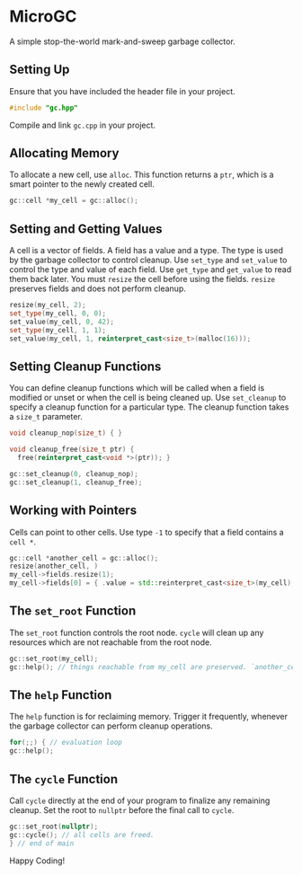 # MicroGC

A simple stop-the-world mark-and-sweep garbage collector.

## Setting Up

Ensure that you have included the header file in your project.

```cpp
#include "gc.hpp"
```

Compile and link `gc.cpp` in your project.

## Allocating Memory

To allocate a new cell, use `alloc`. This function returns a `ptr`, which is a smart pointer to the newly created cell.

```cpp
gc::cell *my_cell = gc::alloc();
```

## Setting and Getting Values

A cell is a vector of fields.
A field has a value and a type.
The type is used by the garbage collector to control cleanup.
Use `set_type` and `set_value` to control the type and value of each field.
Use `get_type` and `get_value` to read them back later.
You must `resize` the cell before using the fields.
`resize` preserves fields and does not perform cleanup.

```cpp
resize(my_cell, 2);
set_type(my_cell, 0, 0);
set_value(my_cell, 0, 42);
set_type(my_cell, 1, 1);
set_value(my_cell, 1, reinterpret_cast<size_t>(malloc(16)));
```

## Setting Cleanup Functions

You can define cleanup functions which will be called when a field is modified or unset or when the cell is being cleaned up. Use `set_cleanup` to specify a cleanup function for a particular type. The cleanup function takes a `size_t` parameter.

```cpp
void cleanup_nop(size_t) { }

void cleanup_free(size_t ptr) {
  free(reinterpret_cast<void *>(ptr)); }

gc::set_cleanup(0, cleanup_nop);
gc::set_cleanup(1, cleanup_free);
```

## Working with Pointers

Cells can point to other cells.
Use type `-1` to specify that a field contains a `cell *`.

```cpp
gc::cell *another_cell = gc::alloc();
resize(another_cell, )
my_cell->fields.resize(1);
my_cell->fields[0] = { .value = std::reinterpret_cast<size_t>(my_cell), .type = -1 };
```

## The `set_root` Function

The `set_root` function controls the root node.
`cycle` will clean up any resources which are not reachable from the root node.

```cpp
gc::set_root(my_cell);
gc::help(); // things reachable from my_cell are preserved. `another_cell` could be freed.
```

## The `help` Function

The `help` function is for reclaiming memory.
Trigger it frequently, whenever the garbage collector can perform cleanup operations.

```cpp
for(;;) { // evaluation loop
gc::help();
```

## The `cycle` Function

Call `cycle` directly at the end of your program to finalize any remaining cleanup.
Set the root to `nullptr` before the final call to `cycle`.

```cpp
gc::set_root(nullptr);
gc::cycle(); // all cells are freed.
} // end of main
```

Happy Coding!
